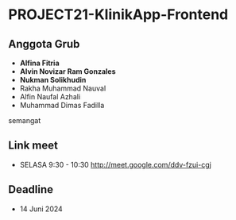 # PROJECT21-KlinikApp-Frontend

## Anggota Grub
- **Alfina Fitria**
- **Alvin Novizar Ram Gonzales**
- **Nukman Solikhudin**
- Rakha Muhammad Nauval
- Alfin Naufal Azhali
- Muhammad Dimas Fadilla

semangat
## Link meet
- SELASA 9:30 - 10:30 http://meet.google.com/ddv-fzui-cgj

## Deadline
- 14 Juni 2024